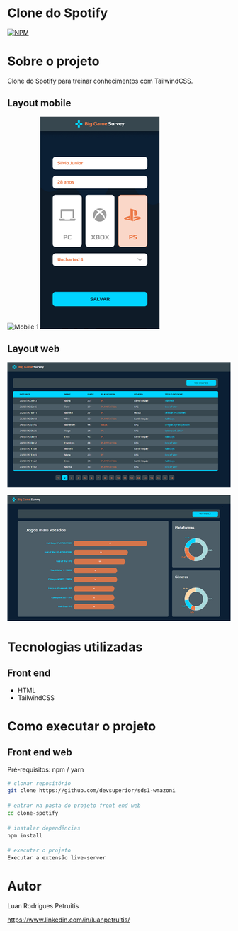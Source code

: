 # Clone do Spotify 
[![NPM](https://img.shields.io/npm/l/react)](https://github.com/devsuperior/sds1-wmazoni/blob/master/LICENSE) 

# Sobre o projeto

Clone do Spotify para treinar conhecimentos com TailwindCSS.

## Layout mobile
![Mobile 1](https://github.com/clone-spotify/assets/raw/main/sds1/mobile1.png) ![Mobile 2](https://github.com/acenelio/assets/raw/main/sds1/mobile2.png)

## Layout web
![Web 1](https://github.com/acenelio/assets/raw/main/sds1/web1.png)

![Web 2](https://github.com/acenelio/assets/raw/main/sds1/web2.png)


# Tecnologias utilizadas
## Front end
- HTML 
- TailwindCSS

# Como executar o projeto

## Front end web
Pré-requisitos: npm / yarn

```bash
# clonar repositório
git clone https://github.com/devsuperior/sds1-wmazoni

# entrar na pasta do projeto front end web
cd clone-spotify

# instalar dependências
npm install

# executar o projeto
Executar a extensão live-server
```

# Autor

Luan Rodrigues Petruitis

https://www.linkedin.com/in/luanpetruitis/

